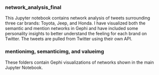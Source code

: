 ### network_analysis_final
This Jupyter notebook contains network analysis of tweets surrounding three car brands: Toyota, Jeep, and Honda. I have visualized both the semantic and mention networks in Gephi and have included some personality insights to better understand the feeling for each brand on Twitter. The tweets are pulled from Twitter using their own API.

### mentionimg, semanticimg, and valueimg
These folders contain Gephi visualizations of networks shown in the main Jupyter Notebook. 
